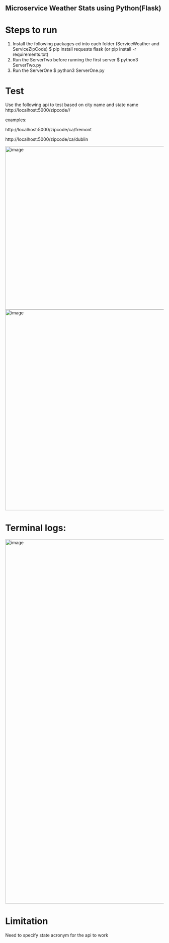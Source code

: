 ## Microservice Weather Stats using Python(Flask)

# Steps to run
1. Install the following packages 
    cd into each folder (ServiceWeather and ServiceZipCode)
    $ pip install requests flask (or pip install -r requirements.txt)
2. Run the ServerTwo before running the first server
    $ python3 ServerTwo.py
3. Run the ServerOne
    $ python3 ServerOne.py

# Test
Use the following api to test based on city name and state name
http://localhost:5000/zipcode/<state short form>/<city name>

examples:
    
http://localhost:5000/zipcode/ca/fremont

    
http://localhost:5000/zipcode/ca/dublin
    

<img width="519" alt="image" src="https://user-images.githubusercontent.com/36078669/216431875-4b2304b3-b7f3-4944-ab5b-eaef756dc43b.png">

    
    
<img width="639" alt="image" src="https://user-images.githubusercontent.com/36078669/216307328-e770b8d0-43c4-4c39-bc1e-ad2ce78658bc.png">

# Terminal logs:
<img width="1159" alt="image" src="https://user-images.githubusercontent.com/36078669/216307727-308bc273-3601-4fca-b3fb-6e4e42253ad8.png">


# Limitation
Need to specify state acronym for the api to work
